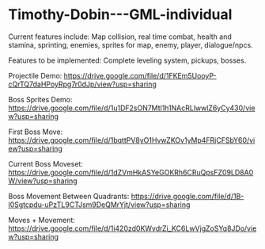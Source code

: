 # Timothy-Dobin---GML-individual

Current features include: Map collision, real time combat, health and stamina, sprinting, enemies, sprites for map, enemy, player, dialogue/npcs.

Features to be implemented: Complete leveling system, pickups, bosses.

Projectile Demo: https://drive.google.com/file/d/1FKEm5UooyP-cQrTQ7daHPoyRpg7r0dJp/view?usp=sharing

Boss Sprites Demo: https://drive.google.com/file/d/1u1DF2sON7Mtl1h1NAcRLlwwlZ6yCy430/view?usp=sharing

First Boss Move: https://drive.google.com/file/d/1bqttPV8yO1HvwZKOv1yMp4FRjCFSbY60/view?usp=sharing

Current Boss Moveset: https://drive.google.com/file/d/1dZVmHkASYeGOKRh6CRuQpsFZ09LD8A0W/view?usp=sharing

Boss Movement Between Quadrants: https://drive.google.com/file/d/1B-l0Sgtcpdu-uPzTL9CTJsm9DeQMrYjt/view?usp=sharing

Moves + Movement: https://drive.google.com/file/d/1i420zd0KWvdrZi_KC6LwVjgZoSYq8JDo/view?usp=sharing
